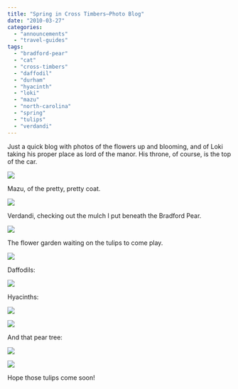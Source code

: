 ```yaml
---
title: "Spring in Cross Timbers—Photo Blog"
date: "2010-03-27"
categories: 
  - "announcements"
  - "travel-guides"
tags: 
  - "bradford-pear"
  - "cat"
  - "cross-timbers"
  - "daffodil"
  - "durham"
  - "hyacinth"
  - "loki"
  - "mazu"
  - "north-carolina"
  - "spring"
  - "tulips"
  - "verdandi"
---
```


Just a quick blog with photos of the flowers up and blooming, and of Loki taking his proper place as lord of the manor. His throne, of course, is the top of the car.

![](http://www.blastanova.com/photoalbum/Other/Kittens/cats164.jpg)

Mazu, of the pretty, pretty coat.

![](http://www.blastanova.com/photoalbum/Other/Kittens/cats165.jpg)

Verdandi, checking out the mulch I put beneath the Bradford Pear.

![](http://www.blastanova.com/photoalbum/Other/Kittens/cats168.JPG)

The flower garden waiting on the tulips to come play.

![](http://www.blastanova.com/photoalbum/Other/garden/garden18.JPG)

Daffodils:

![](http://www.blastanova.com/photoalbum/Other/garden/garden13.JPG)

Hyacinths:

![](http://www.blastanova.com/photoalbum/Other/garden/garden15.JPG)

![](http://www.blastanova.com/photoalbum/Other/garden/garden03.jpg)

And that pear tree:

![](http://www.blastanova.com/photoalbum/Other/garden/garden09.JPG)

![](http://www.blastanova.com/photoalbum/Other/garden/garden19.JPG)

Hope those tulips come soon!
